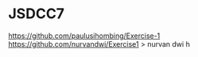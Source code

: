 # JSDCC7

https://github.com/paulusihombing/Exercise-1
https://github.com/nurvandwi/Exercise1 > nurvan dwi h

